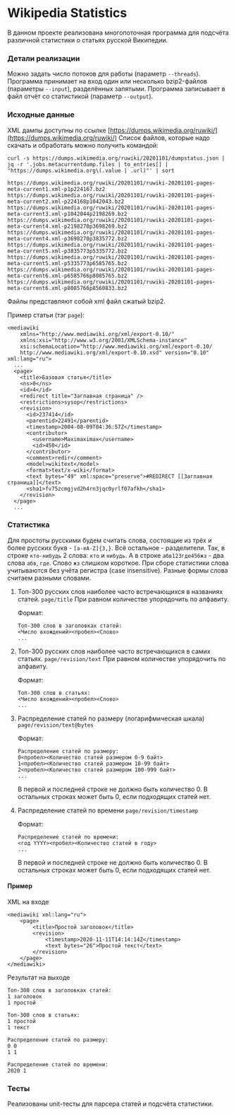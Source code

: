 # Wikipedia Statistics

В данном проекте реализована многопоточная программа для подсчёта различной статистики о статьях русской Википедии.

### Детали реализации

Можно задать число потоков для работы (параметр `--threads`).
Программа принимает на вход один или несколько bzip2-файлов (параметры `--input`), разделённых запятыми. 
Программа записывает в файл отчёт со статистикой (параметр `--output`). 

### Исходные данные

XML дампы доступны по ссылке [https://dumps.wikimedia.org/ruwiki/](https://dumps.wikimedia.org/ruwiki/)
Список файлов, которые надо скачать и обработать можно получить командой:

```(bash)
curl -s https://dumps.wikimedia.org/ruwiki/20201101/dumpstatus.json | jq -r '.jobs.metacurrentdump.files | to_entries[] | "https://dumps.wikimedia.org\(.value | .url)"' | sort

https://dumps.wikimedia.org/ruwiki/20201101/ruwiki-20201101-pages-meta-current1.xml-p1p224167.bz2
https://dumps.wikimedia.org/ruwiki/20201101/ruwiki-20201101-pages-meta-current2.xml-p224168p1042043.bz2
https://dumps.wikimedia.org/ruwiki/20201101/ruwiki-20201101-pages-meta-current3.xml-p1042044p2198269.bz2
https://dumps.wikimedia.org/ruwiki/20201101/ruwiki-20201101-pages-meta-current4.xml-p2198270p3698269.bz2
https://dumps.wikimedia.org/ruwiki/20201101/ruwiki-20201101-pages-meta-current4.xml-p3698270p3835772.bz2
https://dumps.wikimedia.org/ruwiki/20201101/ruwiki-20201101-pages-meta-current5.xml-p3835773p5335772.bz2
https://dumps.wikimedia.org/ruwiki/20201101/ruwiki-20201101-pages-meta-current5.xml-p5335773p6585765.bz2
https://dumps.wikimedia.org/ruwiki/20201101/ruwiki-20201101-pages-meta-current6.xml-p6585766p8085765.bz2
https://dumps.wikimedia.org/ruwiki/20201101/ruwiki-20201101-pages-meta-current6.xml-p8085766p8560833.bz2

```
Файлы представляют собой xml файл сжатый bzip2. 

Пример статьи (тэг `page`):

```(xml)
<mediawiki 
    xmlns="http://www.mediawiki.org/xml/export-0.10/" 
    xmlns:xsi="http://www.w3.org/2001/XMLSchema-instance" 
    xsi:schemaLocation="http://www.mediawiki.org/xml/export-0.10/ 
    http://www.mediawiki.org/xml/export-0.10.xsd" version="0.10" xml:lang="ru">
  ...
  <page>
    <title>Базовая статья</title>
    <ns>0</ns>
    <id>4</id>
    <redirect title="Заглавная страница" />
    <restrictions>sysop</restrictions>
    <revision>
      <id>237414</id>
      <parentid>22491</parentid>
      <timestamp>2004-08-09T04:36:57Z</timestamp>
      <contributor>
        <username>Maximaximax</username>
        <id>450</id>
      </contributor>
      <comment>redir</comment>
      <model>wikitext</model>
      <format>text/x-wiki</format>
      <text bytes="49" xml:space="preserve">#REDIRECT [[Заглавная страница]]</text>
      <sha1>fv75zcmgjvd2h4rn3jqc0yrlf07afkh</sha1>
    </revision>
  </page>
  ...   
```

### Статистика

Для простоты русскими будем считать слова, состоящие из трёх и более русских букв - `[а-яA-Z]{3,}`. Всё остальное - разделители.
Так, в строке `кто-нибудь` 2 слова: `кто` и `нибудь`. А в строке `абв123где456жз` - два слова `абв`, `где`. Слово `жз` слишком короткое.
При сборе статистики слова учитываются без учёта регистра (case insensitive). 
Разные формы слова считаем разными словами.

1. Топ-300 русских слов наиболее часто встречающихся в названиях статей. `page/title`
   При равном количестве упорядочить по алфавиту.
     
    Формат:
    ```
    Топ-300 слов в заголовках статей:
    <Число вхождений><пробел><Слово>
    ...
    ```

2. Топ-300 русских слов наиболее часто встречающихся в самих статьях. `page/revision/text`
   При равном количестве упорядочить по алфавиту.
    
    Формат:
    ```
    Топ-300 слов в статьях:
    <Число вхождений><пробел><Слово>
    ...
    ```

3. Распределение статей по размеру (логарифмическая шкала) `page/revision/text@bytes`

    Формат:
    ```
    Распределение статей по размеру:
    0<пробел><Количество статей размером 0-9 байт>
    1<пробел><Количество статей размером 10-99 байт>
    2<пробел><Количество статей размером 100-999 байт>
    ...
    ```
   
   В первой и последней строке не должно быть количество 0. 
   В остальных строках может быть 0, если подходящих статей нет.

4. Распределение статей по времени `page/revision/timestamp`

    Формат:
    ```
    Распределение статей по времени:
    <год YYYY><пробел><Количество статей в году>
    ...
    ```
   В первой и последней строке не должно быть количество 0. 
   В остальных строках может быть 0, если подходящих статей нет.

#### Пример 
XML на входе

```(xml)
<mediawiki xml:lang="ru">
    <page>
        <title>Простой заголовок</title>
        <revision>
            <timestamp>2020-11-11T14:14:14Z</timestamp>
            <text bytes="26">Простой текст</text>
        </revision>
    </page>
</mediawiki>
```

Результат на выходе

```
Топ-300 слов в заголовках статей:
1 заголовок
1 простой

Топ-300 слов в статьях:
1 простой
1 текст

Распределение статей по размеру:
0 0
1 1

Распределение статей по времени:
2020 1

```
### Тесты

Реализованы unit-тесты для парсера статей и подсчёта статистики.
